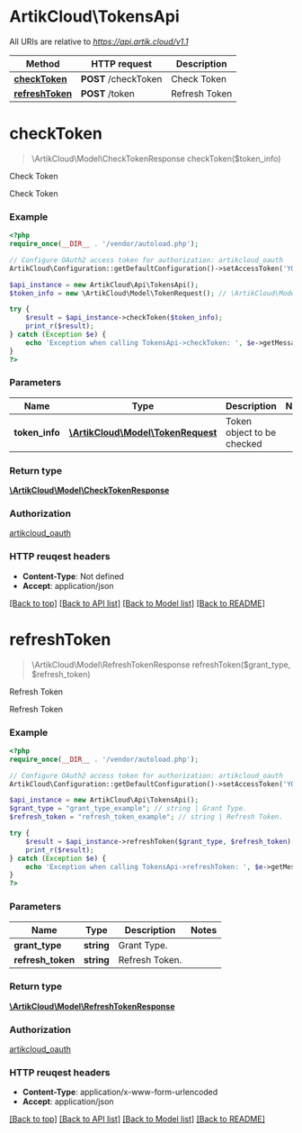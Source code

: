 # ArtikCloud\TokensApi

All URIs are relative to *https://api.artik.cloud/v1.1*

Method | HTTP request | Description
------------- | ------------- | -------------
[**checkToken**](TokensApi.md#checkToken) | **POST** /checkToken | Check Token
[**refreshToken**](TokensApi.md#refreshToken) | **POST** /token | Refresh Token


# **checkToken**
> \ArtikCloud\Model\CheckTokenResponse checkToken($token_info)

Check Token

Check Token

### Example 
```php
<?php
require_once(__DIR__ . '/vendor/autoload.php');

// Configure OAuth2 access token for authorization: artikcloud_oauth
ArtikCloud\Configuration::getDefaultConfiguration()->setAccessToken('YOUR_ACCESS_TOKEN');

$api_instance = new ArtikCloud\Api\TokensApi();
$token_info = new \ArtikCloud\Model\TokenRequest(); // \ArtikCloud\Model\TokenRequest | Token object to be checked

try { 
    $result = $api_instance->checkToken($token_info);
    print_r($result);
} catch (Exception $e) {
    echo 'Exception when calling TokensApi->checkToken: ', $e->getMessage(), "\n";
}
?>
```

### Parameters

Name | Type | Description  | Notes
------------- | ------------- | ------------- | -------------
 **token_info** | [**\ArtikCloud\Model\TokenRequest**](\ArtikCloud\Model\TokenRequest.md)| Token object to be checked | 

### Return type

[**\ArtikCloud\Model\CheckTokenResponse**](CheckTokenResponse.md)

### Authorization

[artikcloud_oauth](../README.md#artikcloud_oauth)

### HTTP reuqest headers

 - **Content-Type**: Not defined
 - **Accept**: application/json

[[Back to top]](#) [[Back to API list]](../README.md#documentation-for-api-endpoints) [[Back to Model list]](../README.md#documentation-for-models) [[Back to README]](../README.md)

# **refreshToken**
> \ArtikCloud\Model\RefreshTokenResponse refreshToken($grant_type, $refresh_token)

Refresh Token

Refresh Token

### Example 
```php
<?php
require_once(__DIR__ . '/vendor/autoload.php');

// Configure OAuth2 access token for authorization: artikcloud_oauth
ArtikCloud\Configuration::getDefaultConfiguration()->setAccessToken('YOUR_ACCESS_TOKEN');

$api_instance = new ArtikCloud\Api\TokensApi();
$grant_type = "grant_type_example"; // string | Grant Type.
$refresh_token = "refresh_token_example"; // string | Refresh Token.

try { 
    $result = $api_instance->refreshToken($grant_type, $refresh_token);
    print_r($result);
} catch (Exception $e) {
    echo 'Exception when calling TokensApi->refreshToken: ', $e->getMessage(), "\n";
}
?>
```

### Parameters

Name | Type | Description  | Notes
------------- | ------------- | ------------- | -------------
 **grant_type** | **string**| Grant Type. | 
 **refresh_token** | **string**| Refresh Token. | 

### Return type

[**\ArtikCloud\Model\RefreshTokenResponse**](RefreshTokenResponse.md)

### Authorization

[artikcloud_oauth](../README.md#artikcloud_oauth)

### HTTP reuqest headers

 - **Content-Type**: application/x-www-form-urlencoded
 - **Accept**: application/json

[[Back to top]](#) [[Back to API list]](../README.md#documentation-for-api-endpoints) [[Back to Model list]](../README.md#documentation-for-models) [[Back to README]](../README.md)


